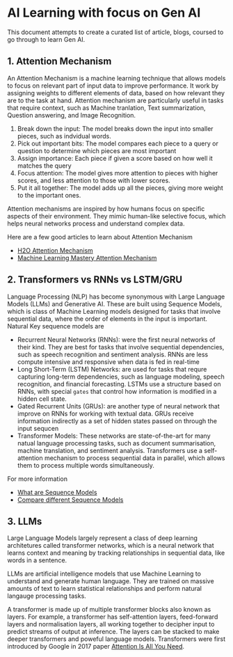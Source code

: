 # AI Learning with focus on Gen AI

This document attempts to create a curated list of article, blogs, coursed to go through to learn Gen AI.

## 1. Attention Mechanism

An Attention Mechanism is a machine learning technique that allows models to focus on relevant part of input data to improve performance. It work by assigning weights to different elements of data, based on how relevant they are to the task at hand.
Attention mechanism are particularly useful in tasks that require context, such as Machine tranlation, Text summarization, Question answering, and Image Recognition.

1. Break down the input: The model breaks down the input into smaller pieces, such as indvidual words.
2. Pick out important bits: The model compares each piece to a query or question to determine which pieces are most important
3. Assign importance: Each piece if given a score based on how well it matches the query
4. Focus attention: The model gives more attention to pieces with higher scores, and less attention to those with lower scores.
5. Put it all together: The model adds up all the pieces, giving more weight to the important ones.

Attention mechanisms are inspired by how humans focus on specific aspects of their environment. They mimic human-like selective focus, which helps neural networks process and understand complex data.

Here are a few good articles to learn about Attention Mechanism

- [H2O Attention Mechanism](https://h2o.ai/wiki/attention-mechanism/)
- [Machine Learning Mastery Attention Mechanism](https://machinelearningmastery.com/the-attention-mechanism-from-scratch/)

## 2. Transformers vs RNNs vs LSTM/GRU

Language Processing (NLP) has become synonymous with Large Language Models (LLMs) and Generative AI. These are built using Sequence Models, which is class of Machine Learning models designed for tasks that involve sequential data, where the order of elements in the input is important. Natural 
Key sequence models are

- Recurrent Neural Networks (RNNs): were the first neural networks of their kind. They are best for tasks that involve sequential dependencies, such as speech recognition and sentiment analysis. RNNs are less compute intensive and responsive when data is fed in real-time
- Long Short-Term (LSTM) Networks: are used for tasks that requre capturing long-term dependencies, such as language modeling, speech recognition, and financial forecasting. LSTMs use a structure based on RNNs, with special `gates` that control how information is modified in a hidden cell state.
- Gated Recurrent Units (GRUs): are another type of neural network that improve on RNNs for working with textual data. GRUs receive information indirectly as a set of hidden states passed on through the input sequcen
- Transformer Models: These networks are state-of-the-art for many natual language processing tasks, such as document summarisation, machine translation, and sentiment analysis. Transformers use a self-attention mechanism to process sequential data in parallel, which allows them to process multiple words simultaneously.

For more information

- [What are Sequence Models](https://aiml.com/what-are-sequence-models-key-algorithms-and-their-applications/)
- [Compare different Sequence Models](https://aiml.com/compare-the-different-sequence-models-rnn-lstm-gru-and-transformers/)

## 3. LLMs

Large Language Models largely represent a class of deep learning architetures called transformer networks, which is a neural network that learns context and meaning by tracking relationships in sequential data, like words in a sentence.

LLMs are artificial intelligence models that use Machine Learning to understand and generate human language. They are trained on massive amounts of text to learn statistical relationships and perform natural langauge processing tasks.

A transformer is made up of multiple transformer blocks also known as layers. For example, a transformer has self-attention layers, feed-forward layers and normalisation layers, all working together to decipher input to predict streams of output at inference. The layers can be stacked to make deeper transformers and poweful language models. Transformers were first introduced by Google in 2017 paper [Attention Is All You Need](https://arxiv.org/abs/1706.03762).
